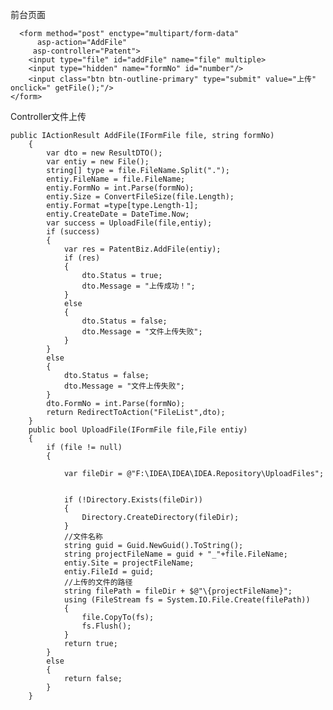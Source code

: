 前台页面

      <form method="post" enctype="multipart/form-data" 
          asp-action="AddFile"
         asp-controller="Patent">
        <input type="file" id="addFile" name="file" multiple>
        <input type="hidden" name="formNo" id="number"/>
        <input class="btn btn-outline-primary" type="submit" value="上传" onclick=" getFile();"/>
    </form>
    
Controller文件上传  

    public IActionResult AddFile(IFormFile file, string formNo)
        {
            var dto = new ResultDTO();
            var entiy = new File();
            string[] type = file.FileName.Split(".");
            entiy.FileName = file.FileName;
            entiy.FormNo = int.Parse(formNo);
            entiy.Size = ConvertFileSize(file.Length);
            entiy.Format =type[type.Length-1]; 
            entiy.CreateDate = DateTime.Now;
            var success = UploadFile(file,entiy);
            if (success)
            {                            
                var res = PatentBiz.AddFile(entiy);
                if (res)
                {
                    dto.Status = true;
                    dto.Message = "上传成功！";
                }
                else
                {
                    dto.Status = false;
                    dto.Message = "文件上传失败";
                }
            }
            else
            {
                dto.Status = false;
                dto.Message = "文件上传失败";
            }
            dto.FormNo = int.Parse(formNo);
            return RedirectToAction("FileList",dto);
        }
        public bool UploadFile(IFormFile file,File entiy)
        {
            if (file != null)
            {

                var fileDir = @"F:\IDEA\IDEA\IDEA.Repository\UploadFiles";


                if (!Directory.Exists(fileDir))
                {
                    Directory.CreateDirectory(fileDir);
                }
                //文件名称
                string guid = Guid.NewGuid().ToString();
                string projectFileName = guid + "_"+file.FileName;
                entiy.Site = projectFileName;
                entiy.FileId = guid;
                //上传的文件的路径
                string filePath = fileDir + $@"\{projectFileName}";
                using (FileStream fs = System.IO.File.Create(filePath))
                {
                    file.CopyTo(fs);
                    fs.Flush();
                }
                return true;
            }
            else
            {
                return false;
            }
        }
